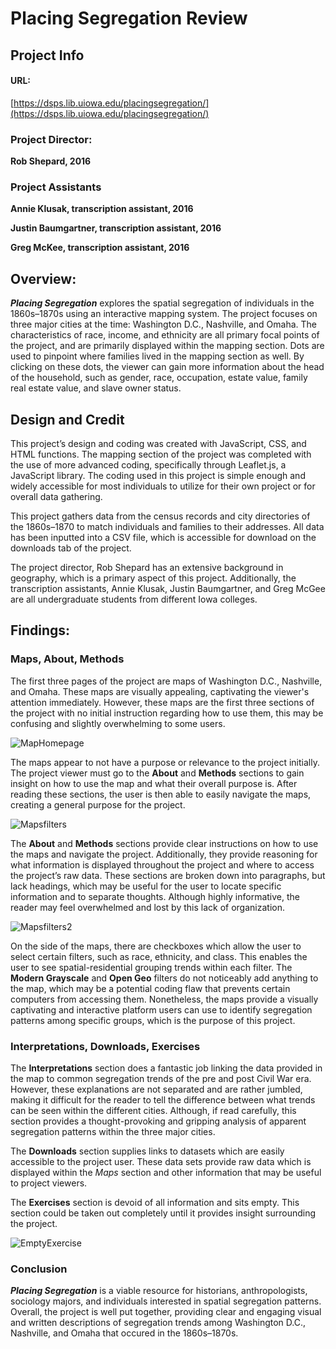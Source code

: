 # Placing Segregation Review

## Project Info
#### URL: 
[https://dsps.lib.uiowa.edu/placingsegregation/](https://dsps.lib.uiowa.edu/placingsegregation/)

### Project Director:
**Rob Shepard, 2016**

### Project Assistants
**Annie Klusak, transcription assistant, 2016**

**Justin Baumgartner, transcription assistant, 2016**

**Greg McKee, transcription assistant, 2016**

## Overview:

**_Placing Segregation_** explores the spatial segregation of individuals in the 1860s–1870s using an interactive mapping system. The project focuses on three major cities at the time: Washington D.C., Nashville, and Omaha. The characteristics of race, income, and ethnicity are all primary focal points of the project, and are primarily displayed within the mapping section. Dots are used to pinpoint where families lived in the mapping section as well. By clicking on these dots, the viewer can gain more information about the head of the household, such as gender, race, occupation, estate value, family real estate value, and slave owner status.

## Design and Credit

This project’s design and coding was created with JavaScript, CSS, and HTML functions. The mapping section of the project was completed with the use of more advanced coding, specifically through Leaflet.js, a JavaScript library. The coding used in this project is simple enough and widely accessible for most individuals to utilize for their own project or for overall data gathering.

This project gathers data from the census records and city directories of the 1860s–1870 to match individuals and families to their addresses. All data has been inputted into a CSV file, which is accessible for download on the downloads tab of the project.

The project director, Rob Shepard has an extensive background in geography, which is a primary aspect of this project. Additionally, the transcription assistants, Annie Klusak, Justin Baumgartner, and Greg McGee are all undergraduate students from different Iowa colleges.

## Findings:

### Maps, About, Methods
The first three pages of the project are maps of Washington D.C., Nashville, and Omaha. These maps are visually appealing, captivating the viewer's attention immediately. However, these maps are the first three sections of the project with no initial instruction regarding how to use them, this may be confusing and slightly overwhelming to some users.

![MapHomepage](https://dtasselli246.github.io/Dominic-Tasselli-CNU/images/openmaps.png)

The maps appear to not have a purpose or relevance to the project initially. The project viewer must go to the **About** and **Methods** sections to gain insight on how to use the map and what their overall purpose is. After reading these sections, the user is then able to easily navigate the maps, creating a general purpose for the project. 

![Mapsfilters](https://dtasselli246.github.io/Dominic-Tasselli-CNU/images/mapfilter.png)

The **About** and **Methods** sections provide clear instructions on how to use the maps and navigate the project. Additionally, they provide reasoning for what information is displayed throughout the project and where to access the project’s raw data. These sections are broken down into paragraphs, but lack headings, which may be useful for the user to locate specific information and to separate thoughts. Although highly informative, the reader may feel overwhelmed and lost by this lack of organization.

![Mapsfilters2](https://dtasselli246.github.io/Dominic-Tasselli-CNU/images/mapfilter2.png)

On the side of the maps, there are checkboxes which allow the user to select certain filters, such as race, ethnicity, and class. This enables the user to see spatial-residential grouping trends within each filter. The **Modern Grayscale** and **Open Geo** filters do not noticeably add anything to the map, which may be a potential coding flaw that prevents certain computers from accessing them. Nonetheless, the maps provide a visually captivating and interactive platform users can use to identify segregation patterns among specific groups, which is the purpose of this project.

### Interpretations, Downloads, Exercises

The **Interpretations** section does a fantastic job linking the data provided in the map to common segregation trends of the pre and post Civil War era. However, these explanations are not separated and are rather jumbled, making it difficult for the reader to tell the difference between what trends can be seen within the different cities. Although, if read carefully, this section provides a thought-provoking and gripping analysis of apparent segregation patterns within the three major cities.

The **Downloads** section supplies links to datasets which are easily accessible to the project user. These data sets provide raw data which is displayed within the *Maps* section and other information that may be useful to project viewers. 

The **Exercises** section is devoid of all information and sits empty.  This section could be taken out completely until it provides insight surrounding the project. 

![EmptyExercise](https://dtasselli246.github.io/Dominic-Tasselli-CNU/images/emptyex.png)

### Conclusion

**_Placing Segregation_** is a viable resource for historians, anthropologists, sociology majors, and individuals interested in spatial segregation patterns. Overall, the project is well put together, providing clear and engaging visual and written descriptions of segregation trends among Washington D.C., Nashville, and Omaha that occured in the 1860s–1870s. 






